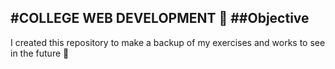 #COLLEGE WEB DEVELOPMENT 🧐
##Objective
---
I created this repository to make a backup of my exercises and works to see in the future 🤔

